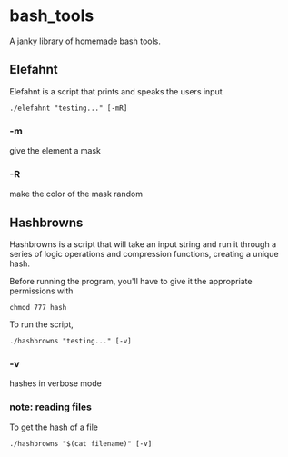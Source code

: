 # bash_tools
  A janky library of homemade bash tools.
  
## Elefahnt
  Elefahnt is a script that prints and speaks the users input
  ```
  ./elefahnt "testing..." [-mR]
  ```
### -m
  give the element a mask

### -R
  make the color of the mask random

## Hashbrowns
  Hashbrowns is a script that will take an input string and run it through a series of logic operations and compression functions, creating a unique hash.
  
  Before running the program, you'll have to give it the appropriate permissions with
  ```
  chmod 777 hash
  ```
  To run the script,
  ```
  ./hashbrowns "testing..." [-v]
  ```
### -v
  hashes in verbose mode

### note: reading files
  To get the hash of a file
  ```
  ./hashbrowns "$(cat filename)" [-v]
  ```
